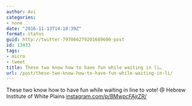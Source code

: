 ```yaml
---
author: Avi
categories:
- none
date: "2016-11-13T14:18:39Z"
format: status
guid: http://twitter-797866279201689600-post
id: 13433
tags:
- micro
- tweet
title: These two know how to have fun while waiting in li…
url: /post/these-two-know-how-to-have-fun-while-waiting-in-li/
---
```

These two know how to have fun while waiting in line to vote! @ Hebrew Institute of White Plains [instagram.com/p/BMwpcFAjrZR/](https://www.instagram.com/p/BMwpcFAjrZR/)